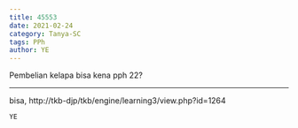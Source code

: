 ```yaml
---
title: 45553
date: 2021-02-24
category: Tanya-SC
tags: PPh
author: YE
---
```


Pembelian kelapa bisa kena pph 22?

---

bisa, http://tkb-djp/tkb/engine/learning3/view.php?id=1264

`YE`
